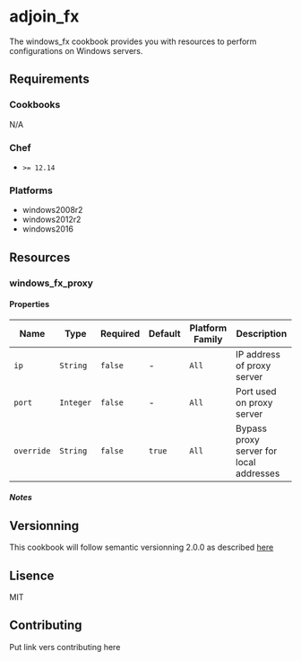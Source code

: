 # adjoin_fx
The windows_fx cookbook provides you with resources to perform configurations on Windows servers. 
## Requirements
### Cookbooks
N/A

### Chef
* `>= 12.14`

### Platforms
* windows2008r2
* windows2012r2
* windows2016

## Resources
### windows_fx_proxy

#### Properties

| Name | Type | Required | Default | Platform Family | Description |
| ---- | ---- | -------- | ------- | --------------- | ----------- |
| `ip` | `String` | `false` | - | `All` | IP address of proxy server |
| `port` | `Integer` | `false` | - | `All` | Port used on proxy server |
| `override` | `String` | `false` | `true` | `All` | Bypass proxy server for local addresses |

##### Notes

## Versionning
This cookbook will follow semantic versionning 2.0.0 as described [here](https://semver.org/)

## Lisence
MIT

## Contributing
Put link vers contributing here
